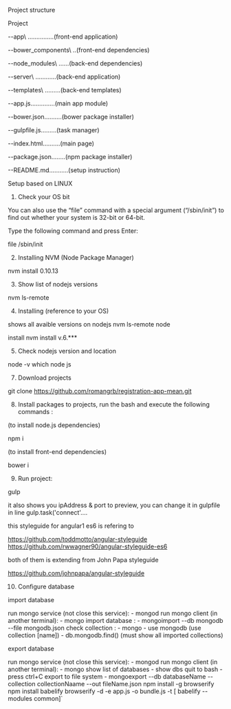  Project structure
 
Project
 
 --app\ ...............(front-end application)
 
 --bower_components\ ..(front-end dependencies)
 
 --node_modules\ ......(back-end dependencies)
 
 --server\ ............(back-end application)
 
 --templates\ .........(back-end templates)
 
 --app.js..............(main app module)
 
 --bower.json..........(bower package installer)
 
 --gulpfile.js.........(task manager)
 
 --index.html..........(main page)
 
 --package.json........(npm package installer)
 
 --README.md...........(setup instruction)
  
Setup based on LINUX 
  
1. Check your OS bit

  You can also use the “file” command with a special argument (“/sbin/init”) to find out whether your system is 32-bit or 64-bit.

  Type the following command and press Enter:

  file /sbin/init

2. Installing NVM (Node Package Manager)

  nvm install 0.10.13

3. Show list of nodejs versions

  nvm ls-remote

4. Installing (reference to your OS)

  shows all avaible versions on nodejs
  nvm ls-remote node

  install 
  nvm install v.6.***

5. Check nodejs version and location

  node -v which node js

7. Download projects

  git clone https://github.com/romangrb/registration-app-mean.git

8. Install packages to projects, run the bash and execute the following commands :
 
 (to install node.js dependencies)
  
  npm i

 (to install front-end dependencies)
 
  bower i 

9. Run project:

  gulp
  
  it also shows you ipAddress & port to preview, 
  you can change it in gulpfile in line gulp.task('connect'....

  this styleguide for angular1 es6 is refering to 

  https://github.com/toddmotto/angular-styleguide
  https://github.com/rwwagner90/angular-styleguide-es6

  both of them is extending from John Papa styleguide
  
  https://github.com/johnpapa/angular-styleguide

10. Configure database

  import database
  
  run mongo service (not close this service):
    - mongod
  run mongo client (in another terminal):
    - mongo
  import database  :
    - mongoimport --db mongodb  --file mongodb.json 
  check collection :
    - mongo
    - use mongodb         (use collection [name])
    - db.mongodb.find()   (must show all imported collections)
    
  export database
  
  run mongo service (not close this service):
    - mongod
  run mongo client (in another terminal):
    - mongo 
  show list of databases
    - show dbs 
  quit to bash
    - press ctrl+C
  export to file system
    - mongoexport --db databaseName --collection collectionNaame --out fileName.json
  npm install -g browserify npm install babelify browserify -d -e app.js -o bundle.js -t [ babelify --modules common]`
  